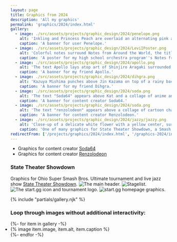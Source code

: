 ```yaml
---
layout: page
title: Graphics from 2024
description: 'All my graphics'
permalink: 'graphics/2024/index.html'
gallery:
  - image: ./src/assets/projects/graphic_design/2024/penelope.png
    alt: 'Inkling and Princess Peach are overlaid an alternating pink and purple pulsating circular background. The text Penelope appears in between large PEACH and INK text.'
    caption: 'A banner for user Penelope.'
  - image: ./src/assets/projects/graphic_design/2024/LeviIPoster.png
    alt: 'Colorful notes surround Notes from Around the World, the title of a performance presented by the Plano East Orchestra.'
    caption: 'A poster for my high school orchestra program''s Notes from Around the World performance.'
  - image: ./src/assets/projects/graphic_design/2024/apollo.png
    alt: 'The text Apollo lays atop art of Shinjiro Aragaki surrounded by circular waves filled in with other characters (Dante, Jill, Miller, Ocelot, and Flynn). Next One and Truth text appear on the top and bottom background, respectively.'
    caption: 'A banner for my friend Apollo.'
  - image: ./src/assets/projects/graphic_design/2024/dihgra.png
    alt: 'Kazuya Mishima punches above Jin Kazama on top of a rainy background with the text no limit for us and the struggle made me strong handwritten over him. To the right, the text dihgra is overlaid Clive Rosfield on top of a subtly textured off-white background.'
    caption: 'A banner for my friend Dihgra.'
  - image: ./src/assets/projects/graphic_design/2024/soda.png
    alt: 'The text "Soda64" appears above Kat and a collage of anime and video game characters.'
    caption: 'A banner for content creator Soda64.'  
  - image: ./src/assets/projects/graphic_design/2024/soda.png
    alt: 'The text "renzolodeon" appears above a collage of cartoon characters.'
    caption: 'A banner for content creator Renzolodeon.'
  - image: ./src/assets/projects/graphic_design/2024/jazzy/jazzy.png
    alt: 'Close-up of a delicate white flower with a yellow center, surrounded by green leaves'
    caption: 'One of many graphics for State Theater Showdown, a Smash Ultimate tournament.'
redirectFrom: ['/projects/graphics/2024/index.html', '/graphics-2024/index.html']
---
```


* Graphics for content creator [Soda64](https://www.youtube.com/@Soda_64)
* Graphics for content creator [Renzolodeon](https://www.youtube.com/@Renzolodeon)

### State Theater Showdown
Graphics for Ohio Super Smash Bros. Ultimate tournament and live jazz show [State Theater Showdown](https://start.gg/statetheater).
![](/assets/projects/graphic_design/2024/jazzy/jazzy.png 'The main header.')
![](/assets/projects/graphic_design/2024/jazzy/jazzy%20stagelist.png 'Stagelist.')
![](/assets/projects/graphic_design/2024/jazzy/sgg%20icon.png 'The start.gg icon and tournament logo.')
![](/assets/projects/graphic_design/2024/jazzy/sgg%20homepage.png 'start.gg homepage graphics.')

{% include "partials/gallery.njk" %}

### Loop through images without additional interactivity:

<ul class="gallery" role="list" style="padding: 0;">
  {%- for item in gallery -%}
    <li>{% image item.image, item.alt, item.caption %}</li>
  {%- endfor -%}
</ul>
